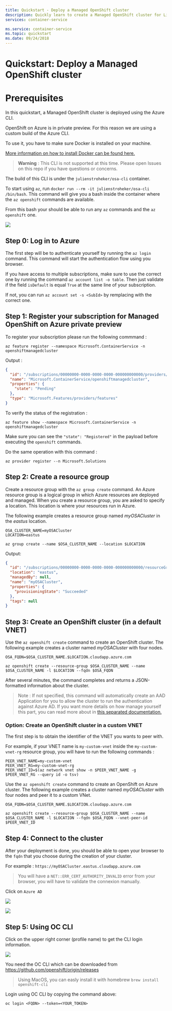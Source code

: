 ```yaml
---
title: Quickstart - Deploy a Managed OpenShift cluster
description: Quickly learn to create a Managed OpenShift cluster for Linux containers with the Azure CLI.
services: container-service

ms.service: container-service
ms.topic: quickstart
ms.date: 09/24/2018
---
```


# Quickstart: Deploy a Managed OpenShift cluster

# Prerequisites

In this quickstart, a Managed OpenShift cluster is deployed using the Azure CLI.

OpenShift on Azure is in private preview. For this reason we are using a custom build of the Azure CLI.

To use it, you have to make sure Docker is installed on your machine.

[More information on how to install Docker can be found here.](https://docs.docker.com/install/)

> **Warning** : This CLI is not supported at this time. Please open Issues on this repo if you have questions or concerns.

The build of this CLI is under the `julienstroheker/osa-cli` container.

To start using `az`, run `docker run --rm -it julienstroheker/osa-cli /bin/bash`. This command will give you a bash inside the container where the `az openshift` commands are available.

From this bash your should be able to run any `az` commands and the `az openshift` one.

![](./medias/OSA_AZ_CLI.png)

## Step 0: Log in to Azure

The first step will be to authenticate yourself by running the `az login` command. This command will start the authentication flow using you browser. 

If you have access to multiple subscriptions, make sure to use the correct one by running the command `az account list -o table`. Then just validate if the field `isDefault` is equal `True` at the same line of your subscription. 

If not, you can run `az account set -s <SubId>` by remplacing <SubId> with the correct one.

## Step 1: Register your subscription for Managed OpenShift on Azure private preview

To register your subscription please run the following commmand :

```azurecli-interactive
az feature register --namespace Microsoft.ContainerService -n openshiftmanagedcluster
```

Output :

```json
{
  "id": "/subscriptions/00000000-0000-0000-0000-000000000000/providers/Microsoft.Features/providers/Microsoft.ContainerService/features/openshiftmanagedcluster",
  "name": "Microsoft.ContainerService/openshiftmanagedcluster",
  "properties": {
    "state": "Pending"
  },
  "type": "Microsoft.Features/providers/features"
}
```

To verify the status of the registration :

```azurecli-interactive
az feature show --namespace Microsoft.ContainerService -n openshiftmanagedcluster
```

Make sure you can see the `"state": "Registered"` in the payload before executing the `openshift` commands.

Do the same operation with this command :

```azurecli-interactive
az provider register --n Microsoft.Solutions
```

## Step 2: Create a resource group

Create a resource group with the `az group create` command. An Azure resource group is a logical group in which Azure resources are deployed and managed. When you create a resource group, you are asked to specify a location. This location is where your resources run in Azure.

The following example creates a resource group named *myOSACluster* in the *eastus* location.

```azurecli-interactive
OSA_CLUSTER_NAME=myOSACluster
LOCATION=eastus

az group create --name $OSA_CLUSTER_NAME --location $LOCATION
```

Output:

```json
{
  "id": "/subscriptions/00000000-0000-0000-0000-000000000000/resourceGroups/myOSACluster",
  "location": "eastus",
  "managedBy": null,
  "name": "myOSACluster",
  "properties": {
    "provisioningState": "Succeeded"
  },
  "tags": null
}
```

## Step 3: Create an OpenShift cluster (in a default VNET)

Use the `az openshift create` command to create an OpenShift cluster. 
The following example creates a cluster named *myOSACluster* with four nodes.

```azurecli-interactive
OSA_FQDN=$OSA_CLUSTER_NAME.$LOCATION.cloudapp.azure.com

az openshift create --resource-group $OSA_CLUSTER_NAME --name $OSA_CLUSTER_NAME -l $LOCATION --fqdn $OSA_FQDN
```

After several minutes, the command completes and returns a JSON-formatted information about the cluster.

> Note : If not specified, this command will automatically create an AAD Application for you to allow the cluster to run the authentication against Azure AD. If you want more details on how manage yourself this part, you can read more about in [this separated documentation.](./aad-application-configuration.md)

### Option: Create an OpenShift cluster in a custom VNET

The first step is to obtain the identifier of the VNET you wants to peer with.

For example, if your VNET name is `my-custom-vnet` inside the `my-custom-vnet-rg` resource group, you will have to run the following commands :

```
PEER_VNET_NAME=my-custom-vnet
PEER_VNET_RG=my-custom-vnet-rg
PEER_VNET_ID=$(az network vnet show -n $PEER_VNET_NAME -g $PEER_VNET_RG --query id -o tsv)
```

Use the `az openshift create` command to create an OpenShift on Azure cluster. 
The following example creates a cluster named *myOSACluster* with four nodes and peer it to a custom VNet.

```azurecli-interactive
OSA_FQDN=$OSA_CLUSTER_NAME.$LOCATION.cloudapp.azure.com

az openshift create --resource-group $OSA_CLUSTER_NAME --name $OSA_CLUSTER_NAME -l $LOCATION --fqdn $OSA_FQDN --vnet-peer-id $PEER_VNET_ID
```

## Step 4: Connect to the cluster

After your deployment is done, you should be able to open your browser to the `fqdn` that you choose during the creation of your cluster.

For example : `https://myOSACluster.eastus.cloudapp.azure.com`

> You will have a `NET::ERR_CERT_AUTHORITY_INVALID` error from your browser, you will have to validate the connexion manually.

Click on `Azure AD`

![](./medias/OSA_Auth.png)

![](./medias/OSA_Console.png)

## Step 5: Using OC CLI
Click on the upper right corner (profile name) to get the CLI login information. 

![](./medias/OSA_CLI.png)

You need the OC CLI which can be downloaded from https://github.com/openshift/origin/releases

> Using MacOS, you can easly install it with homebrew `brew install openshift-cli
`
 
Login using OC CLI by copying the command above:
```
oc login <FQDN> --token=<YOUR_TOKEN>
```


<!-- LINKS - external -->
[OpenShift CLI]: https://github.com/openshift/origin/releases

<!-- LINKS - internal -->
[az-group-create]: /cli/azure/group#az-group-create
[az-group-delete]: /cli/azure/group#az-group-delete
[azure-cli-install]: /cli/azure/install-azure-cli
[azure-portal]: https://portal.azure.com